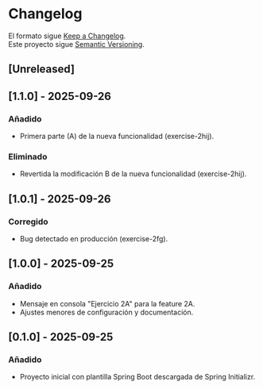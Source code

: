 # Changelog

El formato sigue [Keep a Changelog](https://keepachangelog.com/es-ES/1.0.0/).  
Este proyecto sigue [Semantic Versioning](https://semver.org/lang/es/).

## [Unreleased]

## [1.1.0] - 2025-09-26
### Añadido
- Primera parte (A) de la nueva funcionalidad (exercise-2hij).
### Eliminado
- Revertida la modificación B de la nueva funcionalidad (exercise-2hij).

## [1.0.1] - 2025-09-26
### Corregido
- Bug detectado en producción (exercise-2fg).

## [1.0.0] - 2025-09-25
### Añadido
- Mensaje en consola "Ejercicio 2A" para la feature 2A.
- Ajustes menores de configuración y documentación.

## [0.1.0] - 2025-09-25
### Añadido
- Proyecto inicial con plantilla Spring Boot descargada de Spring Initializr.